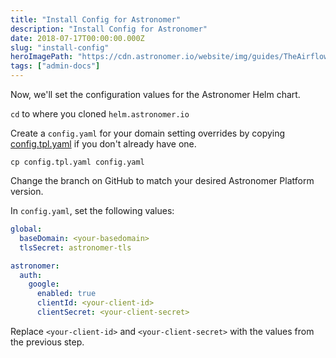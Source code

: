 ```yaml
---
title: "Install Config for Astronomer"
description: "Install Config for Astronomer"
date: 2018-07-17T00:00:00.000Z
slug: "install-config"
heroImagePath: "https://cdn.astronomer.io/website/img/guides/TheAirflowUI_preview.png"
tags: ["admin-docs"]
---
```


Now, we'll set the configuration values for the Astronomer Helm chart.

`cd` to where you cloned `helm.astronomer.io`

Create a `config.yaml` for your domain setting overrides by copying [config.tpl.yaml](https://github.com/astronomerio/helm.astronomer.io/blob/master/config.tpl.yaml) if you don't already have one.

```
cp config.tpl.yaml config.yaml
```

Change the branch on GitHub to match your desired Astronomer Platform version.

In `config.yaml`, set the following values:

```yaml
global:
  baseDomain: <your-basedomain>
  tlsSecret: astronomer-tls

astronomer:
  auth:
    google:
      enabled: true
      clientId: <your-client-id>
      clientSecret: <your-client-secret>
```

Replace `<your-client-id>` and `<your-client-secret>` with the values from the previous step.
